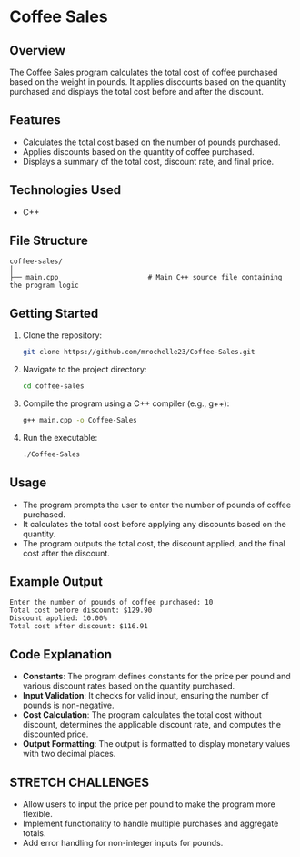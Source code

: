 # Coffee Sales

## Overview

The Coffee Sales program calculates the total cost of coffee purchased based on the weight in pounds. It applies discounts based on the quantity purchased and displays the total cost before and after the discount.

## Features

- Calculates the total cost based on the number of pounds purchased.
- Applies discounts based on the quantity of coffee purchased.
- Displays a summary of the total cost, discount rate, and final price.

## Technologies Used

- C++

## File Structure

```
coffee-sales/
│
├── main.cpp                      # Main C++ source file containing the program logic
```

## Getting Started

1. Clone the repository:
   ```bash
   git clone https://github.com/mrochelle23/Coffee-Sales.git
   ```
2. Navigate to the project directory:
   ```bash
   cd coffee-sales
   ```
3. Compile the program using a C++ compiler (e.g., g++):
   ```bash
   g++ main.cpp -o Coffee-Sales
   ```

4. Run the executable:
   ```bash
   ./Coffee-Sales
   ```

## Usage

- The program prompts the user to enter the number of pounds of coffee purchased.
- It calculates the total cost before applying any discounts based on the quantity.
- The program outputs the total cost, the discount applied, and the final cost after the discount.

## Example Output

```
Enter the number of pounds of coffee purchased: 10
Total cost before discount: $129.90
Discount applied: 10.00%
Total cost after discount: $116.91
```

## Code Explanation

- **Constants**: The program defines constants for the price per pound and various discount rates based on the quantity purchased.
- **Input Validation**: It checks for valid input, ensuring the number of pounds is non-negative.
- **Cost Calculation**: The program calculates the total cost without discount, determines the applicable discount rate, and computes the discounted price.
- **Output Formatting**: The output is formatted to display monetary values with two decimal places.

## STRETCH CHALLENGES

- Allow users to input the price per pound to make the program more flexible.
- Implement functionality to handle multiple purchases and aggregate totals.
- Add error handling for non-integer inputs for pounds.


